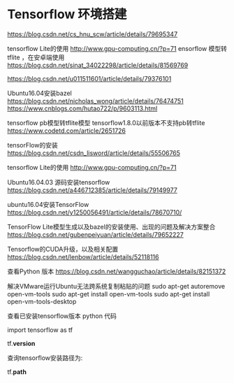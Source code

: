 #  Tensorflow 环境搭建

https://blog.csdn.net/cs_hnu_scw/article/details/79695347


tensorflow Lite的使用
http://www.gpu-computing.cn/?p=71
ensorflow 模型转 tflite ，在安卓端使用
https://blog.csdn.net/sinat_34022298/article/details/81569769

https://blog.csdn.net/u011511601/article/details/79376101



Ubuntu16.04安装bazel
https://blog.csdn.net/nicholas_wong/article/details/76474751
https://www.cnblogs.com/hutao722/p/9603113.html

tensorflow pb模型转tflite模型
tensorflow1.8.0以前版本不支持pb转tflite
https://www.codetd.com/article/2651726

tensorFlow的安装
https://blog.csdn.net/csdn_lisword/article/details/55506765

tensorflow Lite的使用
http://www.gpu-computing.cn/?p=71

Ubuntu16.04.03 源码安装tensorflow
https://blog.csdn.net/a446712385/article/details/79149977

ubuntu16.04安装TensorFlow
https://blog.csdn.net/y1250056491/article/details/78670710/

TensorFlow Lite模型生成以及bazel的安装使用、出现的问题及解决方案整合
https://blog.csdn.net/gubenpeiyuan/article/details/79652227


Tensorflow的CUDA升级，以及相关配置
https://blog.csdn.net/lenbow/article/details/52118116

查看Python 版本
https://blog.csdn.net/wangguchao/article/details/82151372

解决VMware运行Ubuntu无法跨系统复制粘贴的问题
sudo apt-get autoremove open-vm-tools
sudo apt-get install open-vm-tools
sudo apt-get install open-vm-tools-desktop

查看已安装tensorflow版本
python 代码

import tensorflow as tf

tf.__version__

查询tensorflow安装路径为:

tf.__path__